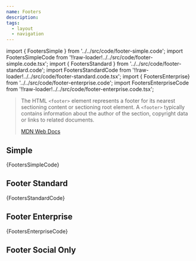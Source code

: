 ```yaml
---
name: Footers
description:
tags:
  - layout
  - navigation
---
```


<!-- CODE IMPORTS -->

<!-- prettier-ignore -->
import { FootersSimple } from '../../src/code/footer-simple.code'; 
import FootersSimpleCode from '!!raw-loader!../../src/code/footer-simple.code.tsx';
import { FootersStandard } from '../../src/code/footer-standard.code'; 
import FootersStandardCode from '!!raw-loader!../../src/code/footer-standard.code.tsx';
import { FootersEnterprise} from '../../src/code/footer-enterprise.code'; 
import FootersEnterpriseCode from '!!raw-loader!../../src/code/footer-enterprise.code.tsx';

<!-- END CODE IMPORTS -->

<DocHeader props={props}/>

> The HTML `<footer>` element represents a footer for its nearest sectioning
> content or sectioning root element. A `<footer>` typically contains
> information about the author of the section, copyright data or links to
> related documents.
>
> [MDN Web Docs](https://developer.mozilla.org/en-US/docs/Web/HTML/Element/footer)

## Simple

<ThemeWrapper>
  <FootersSimple />
</ThemeWrapper>

<CodeBlock>{FootersSimpleCode}</CodeBlock>

## Footer Standard

<ThemeWrapper>
  <FootersStandard />
</ThemeWrapper>

<CodeBlock>{FootersStandardCode}</CodeBlock>

## Footer Enterprise

<ThemeWrapper>
  <FootersEnterprise />
</ThemeWrapper>

<CodeBlock>{FootersEnterpriseCode}</CodeBlock>

## Footer Social Only
